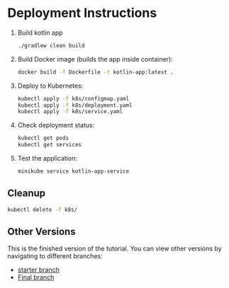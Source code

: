 # Deployment Instructions

1. Build kotlin app

   ```bash
   ./gradlew clean build
   ```

2. Build Docker image (builds the app inside container):
   ```bash
   docker build -f Dockerfile -t kotlin-app:latest .
   ```

3. Deploy to Kubernetes:
   ```bash
   kubectl apply -f k8s/configmap.yaml
   kubectl apply -f k8s/deployment.yaml
   kubectl apply -f k8s/service.yaml
   ```

4. Check deployment status:
   ```bash
   kubectl get pods
   kubectl get services
   ```

5. Test the application:
   ```bash
   minikube service kotlin-app-service
   ```

## Cleanup

```bash
kubectl delete -f k8s/
```

## Other Versions

This is the finished version of the tutorial. You can view other versions by navigating to different branches:

- [starter branch](https://github.com/mikeyny/kotlin-kubernetes/tree/starter)
- [Final branch](https://github.com/mikeyny/kotlin-kubernetes)